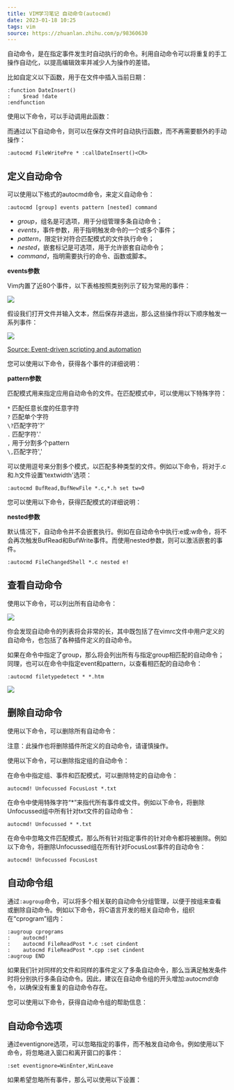 ```yaml
---
title: VIM学习笔记 自动命令(autocmd)  
date: 2023-01-18 10:25  
tags: vim  
source: https://zhuanlan.zhihu.com/p/98360630  
---
```

自动命令，是在指定事件发生时自动执行的命令。利用自动命令可以将重复的手工操作自动化，以提高编辑效率并减少人为操作的差错。

比如自定义以下函数，用于在文件中插入当前日期：

```
:function DateInsert()
:    $read !date
:endfunction
```

使用以下命令，可以手动调用此函数：

而通过以下自动命令，则可以在保存文件时自动执行函数，而不再需要额外的手动操作：

```
:autocmd FileWritePre * :callDateInsert()<CR>
```

## 定义自动命令

可以使用以下格式的autocmd命令，来定义自动命令：

```
:autocmd [group] events pattern [nested] command
```

-   *group*，组名是可选项，用于分组管理多条自动命令；
-   *events*，事件参数，用于指明触发命令的一个或多个事件；
-   *pattern*，限定针对符合匹配模式的文件执行命令；
-   *nested*，嵌套标记是可选项，用于允许嵌套自动命令；
-   *command*，指明需要执行的命令、函数或脚本。

**events参数**

Vim内置了近80个事件，以下表格按照类别列示了较为常用的事件：

![][fig1]

假设我们打开文件并输入文本，然后保存并退出，那么这些操作将以下顺序触发一系列事件：

![][fig2]

[Source: Event-driven scripting and automation]

您可以使用以下命令，获得各个事件的详细说明：

**pattern参数**

匹配模式用来指定应用自动命令的文件。在匹配模式中，可以使用以下特殊字符：

`*` 匹配任意长度的任意字符  
`?` 匹配单个字符  
`\?`匹配字符'?'  
`.` 匹配字符'.'  
`,` 用于分割多个pattern  
`\,`匹配字符','

可以使用逗号来分割多个模式，以匹配多种类型的文件。例如以下命令，将对于.c和.h文件设置'textwidth'选项：

```
:autocmd BufRead,BufNewFile *.c,*.h set tw=0
```

您可以使用以下命令，获得匹配模式的详细说明：

**nested参数**

默认情况下，自动命令并不会嵌套执行。例如在自动命令中执行:e或:w命令，将不会再次触发BufRead和BufWrite事件。而使用nested参数，则可以激活嵌套的事件。

```
:autocmd FileChangedShell *.c nested e!
```

## 查看自动命令

使用以下命令，可以列出所有自动命令：

![][fig3]

你会发现自动命令的列表将会非常的长，其中既包括了在vimrc文件中用户定义的自动命令，也包括了各种插件定义的自动命令。

如果在命令中指定了group，那么将会列出所有与指定group相匹配的自动命令；同理，也可以在命令中指定event和pattern，以查看相匹配的自动命令：

```
:autocmd filetypedetect * *.htm
```

![][fig4]

## 删除自动命令

使用以下命令，可以删除所有自动命令：

注意：此操作也将删除插件所定义的自动命令，请谨慎操作。

使用以下命令，可以删除指定组的自动命令：

在命令中指定组、事件和匹配模式，可以删除特定的自动命令：

```
autocmd! Unfocussed FocusLost *.txt
```

在命令中使用特殊字符“\*”来指代所有事件或文件。例如以下命令，将删除Unfocussed组中所有针对txt文件的自动命令：

```
autocmd! Unfocussed * *.txt
```

在命令中忽略文件匹配模式，那么所有针对指定事件的针对命令都将被删除。例如以下命令，将删除Unfocussed组在所有针对FocusLost事件的自动命令：

```
autocmd! Unfocussed FocusLost
```

## 自动命令组

通过`:augroup`命令，可以将多个相关联的自动命令分组管理，以便于按组来查看或删除自动命令。例如以下命令，将C语言开发的相关自动命令，组织在“cprogram”组内：

```
:augroup cprograms
:    autocmd!
:    autocmd FileReadPost *.c :set cindent
:    autocmd FileReadPost *.cpp :set cindent
:augroup END
```

如果我们针对同样的文件和同样的事件定义了多条自动命令，那么当满足触发条件时将分别执行多条自动命令。因此，建议在自动命令组的开头增加:autocmd!命令，以确保没有重复的自动命令存在。

您可以使用以下命令，获得自动命令组的帮助信息：

## 自动命令选项

通过eventignore选项，可以忽略指定的事件，而不触发自动命令。例如使用以下命令，将忽略进入窗口和离开窗口的事件：

```
:set eventignore=WinEnter,WinLeave
```

如果希望忽略所有事件，那么可以使用以下设置：

[fig1]: https://pic4.zhimg.com/v2-212dbfc1f437e9dfa7d2981c5522f827_b.jpg
[fig2]: https://pic2.zhimg.com/v2-a384d50505dc47a648844f87a6b3bb3d_b.jpg
[fig3]: https://pic2.zhimg.com/v2-6da59ced58fbad95328ef0612417ef69_b.jpg
[fig4]: https://pic3.zhimg.com/v2-f9d80883d5a2cbffbc5925ea3b64fece_b.jpg

[Source: Event-driven scripting and automation]: https://link.zhihu.com/?target=https%3A//developer.ibm.com/tutorials/l-vim-script-5/
